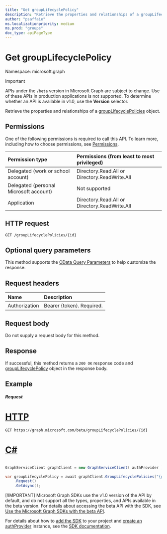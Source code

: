 ```yaml
---
title: "Get groupLifecyclePolicy"
description: "Retrieve the properties and relationships of a groupLifecyclePolicies object."
author: "psaffaie"
ms.localizationpriority: medium
ms.prod: "groups"
doc_type: apiPageType
---
```


# Get groupLifecyclePolicy

Namespace: microsoft.graph

> [!IMPORTANT]
> APIs under the `/beta` version in Microsoft Graph are subject to change. Use of these APIs in production applications is not supported. To determine whether an API is available in v1.0, use the **Version** selector.

Retrieve the properties and relationships of a [groupLifecyclePolicies](../resources/grouplifecyclepolicy.md) object.

## Permissions

One of the following permissions is required to call this API. To learn more, including how to choose permissions, see [Permissions](/graph/permissions-reference).

| Permission type                        | Permissions (from least to most privileged)   |
| :------------------------------------- | :-------------------------------------------- |
| Delegated (work or school account)     | Directory.Read.All or Directory.ReadWrite.All |
| Delegated (personal Microsoft account) | Not supported                                 |
| Application                            | Directory.Read.All or Directory.ReadWrite.All |

## HTTP request

<!-- { "blockType": "ignored" } -->

```http
GET /groupLifecyclePolicies/{id}
```

## Optional query parameters

This method supports the [OData Query Parameters](/graph/query-parameters) to help customize the response.

## Request headers

| Name          | Description               |
| :------------ | :------------------------ |
| Authorization | Bearer {token}. Required. |

## Request body

Do not supply a request body for this method.

## Response

If successful, this method returns a `200 OK` response code and [groupLifecyclePolicy](../resources/grouplifecyclepolicy.md) object in the response body.

## Example

##### Request

# [HTTP](#tab/http)

<!-- {
  "blockType": "request",
  "name": "get_grouplifecyclepolicy_1"
}-->

```msgraph-interactive
GET https://graph.microsoft.com/beta/groupLifecyclePolicies/{id}
```

# [C#](#tab/csharp)

```csharp

GraphServiceClient graphClient = new GraphServiceClient( authProvider );

var groupLifecyclePolicy = await graphClient.GroupLifecyclePolicies["{groupLifecyclePolicy-id}"]
	.Request()
	.GetAsync();

```


 [!IMPORTANT]
 Microsoft Graph SDKs use the v1.0 version of the API by default, and do not support all the types, properties, and APIs available in the beta version. For details about accessing the beta API with the SDK, see [Use the Microsoft Graph SDKs with the beta API](/graph/sdks/use-beta).

 For details about how to [add the SDK](/graph/sdks/sdk-installation) to your project and [create an authProvider](/graph/sdks/choose-authentication-providers) instance, see the [SDK documentation](/graph/sdks/sdks-overview).


